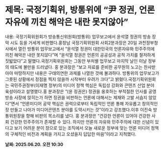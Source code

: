 # **제목: 국정기획위, 방통위에 “尹 정권, 언론자유에 끼친 해악은 내란 못지않아”**

  내용: 국정기획위원회가 방송통신위원회(방통위) 업무보고에서 윤석열 정권의 방송 장악 시도 등을 거세게 비판했다.홍창남 국정기획위원회 사회2분과장은 20일 과천정부청사에서 열린 방통위 업무보고에서 “윤석열 정권이 대한민국의 언론자유와 민주주의에 끼친 해악은 내란 못지않다”며 “윤석열 정권은 언론의 공공성과 공적 가치를 철저하게 짓밟았다”고 말했다.국정기획위원회는 그동안 부처별 업무보고 마지막 날인 이날 정부의 태도에 불만을 드러냈다. 홍 분과장은 “보고 자료를 준비한 공무원의 노고는 찬사받아야 마땅하지만 내용은 구태의연한 과제를 나열한 것에 불과하다. 방통위의 업무보고가 그릇된 상황에서 정점을 찍지 않을까 시작부터 우려가 크다”고 밝혔다.국정기획위원회는 국민주권정부(이재명 정부)의 미디어 정책 핵심은 독립성 강화와 콘텐츠 산업 분야 육성이라고 설명했다.홍 분과장은 “(윤 정권은) 정권을 옹호하는 부적절한 인사를 공영방송 사장에 앉히는가 하면 정권을 비판하는 언론에 대해서는 제재와 고발 서슴지 않았다”면서 “언론미디어 공약 핵심은 권력으로부터 독립적인 언론 통해 자유롭고 창의적인 장 만들고 나아가 미디어콘텐츠 분야를 도약시키는 것”이라고 강조했다.이후 이진숙 방통위원장을 향해 비판의 목소리를 냈다. 홍 분과장은 “건강한 언론이 있어야 건강한 사회 건강한 민주주의가 존재할 수 있다. 하지만 언론의 자유와 민주주의에 대한 신념이 있다고 보기 어려운 분이 장으로 있는 조직에서 오늘 새로운 정부에 맞는 언론 미디어 정책의 구체적인 비전과 계획을 가지고 오셨을지 답답한 마음”이라고 지적했다.

  **날짜: 2025.06.20. 오전 10:30**